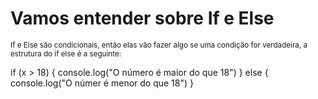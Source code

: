 <h1>
Vamos entender sobre If e Else
</h1>

<small>
If e Else são condicionais, então elas vão fazer algo se uma condição
for verdadeira, a estrutura do if else é a seguinte:
</small>

<p style="width: fit-content">
if (x > 18) {
    console.log("O número é maior do que 18")
}
else {
    console.log("O númer é menor do que 18")
}
</p>
